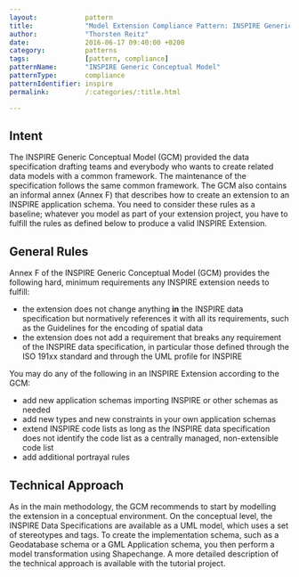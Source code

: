 ```yaml
---
layout:            pattern
title:             "Model Extension Compliance Pattern: INSPIRE Generic Conceptual Model"
author:            "Thorsten Reitz"
date:              2016-06-17 09:40:00 +0200
category:          patterns
tags:              [pattern, compliance]
patternName:       "INSPIRE Generic Conceptual Model"
patternType:       compliance
patternIdentifier: inspire
permalink:         /:categories/:title.html

---
```


## Intent

The INSPIRE Generic Conceptual Model (GCM) provided the data specification drafting teams and everybody who wants to create related data models with a common framework. The maintenance of the specification follows the same common framework. The GCM also contains an informal annex (Annex F) that describes how to create an extension to an INSPIRE application schema. You need to consider these rules as a baseline; whatever you model as part of your extension project, you have to fulfill the rules as defined below to produce a valid INSPIRE Extension.

## General Rules

Annex F of the INSPIRE Generic Conceptual Model (GCM) provides the following hard, minimum requirements any INSPIRE extension needs to fulfill:

* the extension does not change anything **in** the INSPIRE data specification but normatively references it with all its requirements, such as the Guidelines for the encoding of spatial data
* the extension does not add a requirement that breaks any requirement of the INSPIRE data specification, in particular those defined through the ISO 191xx standard and through the UML profile for INSPIRE

You may do any of the following in an INSPIRE Extension according to the GCM:

* add new application schemas importing INSPIRE or other schemas as needed
* add new types and new constraints in your own application schemas
* extend INSPIRE code lists as long as the INSPIRE data specification does not identify the code list as a centrally managed, non-extensible code list
* add additional portrayal rules

## Technical Approach

As in the main methodology, the GCM recommends to start by modelling the extension in a conceptual environment. On the conceptual level, the INSPIRE Data Specifications are available as a UML model, which uses a set of stereotypes and tags. To create the implementation schema, such as a Geodatabase schema or a GML Application schema, you then perform a model transformation using Shapechange. A more detailed description of the technical approach is available with the tutorial project.
